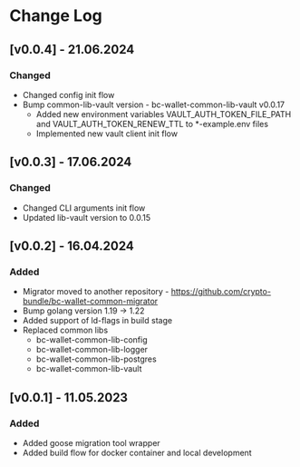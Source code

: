 # Change Log

## [v0.0.4] - 21.06.2024
### Changed
* Changed config init flow
* Bump common-lib-vault version - bc-wallet-common-lib-vault v0.0.17
  * Added new environment variables VAULT_AUTH_TOKEN_FILE_PATH and VAULT_AUTH_TOKEN_RENEW_TTL to *-example.env files
  * Implemented new vault client init flow

## [v0.0.3] - 17.06.2024
### Changed
* Changed CLI arguments init flow
* Updated lib-vault version to 0.0.15

## [v0.0.2] - 16.04.2024
### Added
* Migrator moved to another repository - https://github.com/crypto-bundle/bc-wallet-common-migrator
* Bump golang version 1.19 -> 1.22
* Added support of ld-flags in build stage
* Replaced common libs
  * bc-wallet-common-lib-config
  * bc-wallet-common-lib-logger
  * bc-wallet-common-lib-postgres
  * bc-wallet-common-lib-vault

## [v0.0.1] - 11.05.2023
### Added
* Added goose migration tool wrapper
* Added build flow for docker container and local development